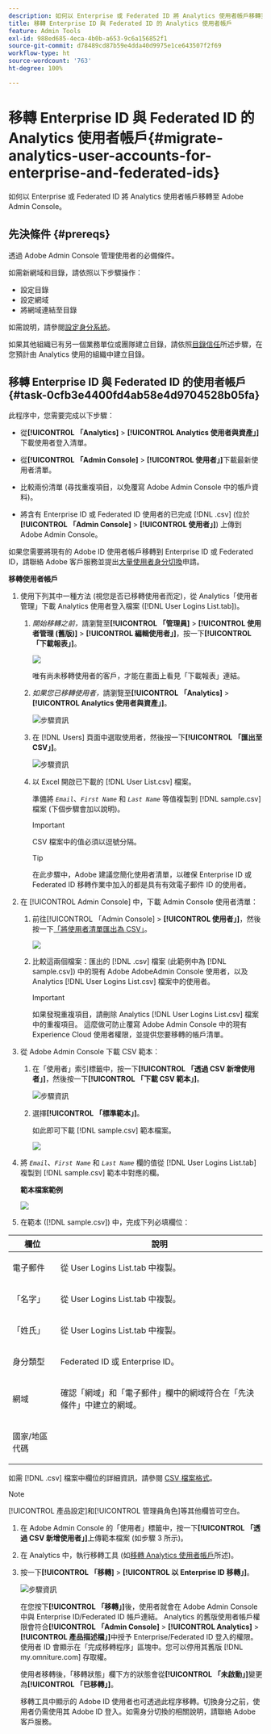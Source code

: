 ```yaml
---
description: 如何以 Enterprise 或 Federated ID 將 Analytics 使用者帳戶移轉至 Adobe Admin Console。
title: 移轉 Enterprise ID 與 Federated ID 的 Analytics 使用者帳戶
feature: Admin Tools
exl-id: 988ed685-4eca-4b0b-a653-9c6a156852f1
source-git-commit: d78489cd87b59e4dda40d9975e1ce643507f2f69
workflow-type: ht
source-wordcount: '763'
ht-degree: 100%

---
```


# 移轉 Enterprise ID 與 Federated ID 的 Analytics 使用者帳戶{#migrate-analytics-user-accounts-for-enterprise-and-federated-ids}

如何以 Enterprise 或 Federated ID 將 Analytics 使用者帳戶移轉至 Adobe Admin Console。

## 先決條件 {#prereqs}

透過 Adobe Admin Console 管理使用者的必備條件。

如需新網域和目錄，請依照以下步驟操作：

* 設定目錄
* 設定網域
* 將網域連結至目錄

如需說明，請參閱[設定身分系統](https://helpx.adobe.com/tw/enterprise/using/set-up-identity.html)。

如果其他組織已有另一個業務單位或團隊建立目錄，請依照[目錄信任](https://helpx.adobe.com/tw/enterprise/using/set-up-identity.html#Directorytrusting)所述步驟，在您預計由 Analytics 使用的組織中建立目錄。

## 移轉 Enterprise ID 與 Federated ID 的使用者帳戶 {#task-0cfb3e4400fd4ab58e4d9704528b05fa}

此程序中，您需要完成以下步驟：

* 從&#x200B;**[!UICONTROL 「Analytics]** > **[!UICONTROL Analytics 使用者與資產」]**&#x200B;下載使用者登入清單。

* 從&#x200B;**[!UICONTROL 「Admin Console]** > **[!UICONTROL 使用者」]**&#x200B;下載最新使用者清單。

* 比較兩份清單 (尋找重複項目，以免覆寫 Adobe Admin Console 中的帳戶資料)。
* 將含有 Enterprise ID 或 Federated ID 使用者的已完成 [!DNL .csv] (位於&#x200B;**[!UICONTROL 「Admin Console]** > **[!UICONTROL 使用者」]**) 上傳到 Adobe Admin Console。

如果您需要將現有的 Adobe ID 使用者帳戶移轉到 Enterprise ID 或 Federated ID，請聯絡 Adobe 客戶服務並提出[大量使用者身分切換](https://helpx.adobe.com/tw/enterprise/using/bulk-operations.html)申請。

**移轉使用者帳戶**

1. 使用下列其中一種方法 (視您是否已移轉使用者而定)，從 Analytics「使用者管理」下載 Analytics 使用者登入檔案 ([!DNL User Logins List.tab])。
   1. *開始移轉之前，*&#x200B;請瀏覽至&#x200B;**[!UICONTROL 「管理員]** > **[!UICONTROL 使用者管理 (舊版)]** > **[!UICONTROL 編輯使用者」]**，按一下&#x200B;**[!UICONTROL 「下載報表」]**。

      ![](/help/admin/admin/user-management2/user-migration/assets/download-report.png)

      唯有尚未移轉使用者的客戶，才能在畫面上看見「下載報表」連結。

   1. *如果您已移轉使用者，*&#x200B;請瀏覽至&#x200B;**[!UICONTROL 「Analytics]** > **[!UICONTROL Analytics 使用者與資產」]**。

      ![步驟資訊](/help/admin/admin/user-management2/user-migration/assets/admin-analytics-users-assets.png)

   1. 在 [!DNL Users] 頁面中選取使用者，然後按一下&#x200B;**[!UICONTROL 「匯出至 CSV」]**。

      ![步驟資訊](/help/admin/admin/user-management2/user-migration/assets/export-csv-migrate.png)

   1. 以 Excel 開啟已下載的 [!DNL User List.csv] 檔案。

      準備將 *`Email`*、*`First Name`* 和 *`Last Name`* 等值複製到 [!DNL sample.csv] 檔案 (下個步驟會加以說明)。

      >[!IMPORTANT]
      >
      >CSV 檔案中的值必須以逗號分隔。

      >[!TIP]
      >
      >在此步驟中，Adobe 建議您簡化使用者清單，以確保 Enterprise ID 或 Federated ID 移轉作業中加入的都是具有有效電子郵件 ID 的使用者。

1. 在 [!UICONTROL Admin Console] 中，下載 Admin Console 使用者清單：

   1. 前往[!UICONTROL 「Admin Console] > **[!UICONTROL 使用者」]**，然後按一下[「將使用者清單匯出為 CSV」](https://helpx.adobe.com/tw/enterprise/using/users.html)。

      ![](/help/admin/admin/user-management2/user-migration/assets/export-csv.png)

   1. 比較這兩個檔案：匯出的 [!DNL .csv] 檔案 (此範例中為 [!DNL sample.csv]) 中的現有 Adobe AdobeAdmin Console 使用者，以及 Analytics [!DNL User Logins List.csv] 檔案中的使用者。

      >[!IMPORTANT]
      >
      >如果發現重複項目，請刪除 Analytics [!DNL User Logins List.csv] 檔案中的重複項目。 這麼做可防止覆寫 Adobe Admin Console 中的現有 Experience Cloud 使用者權限，並提供您要移轉的帳戶清單。

1. 從 Adobe Admin Console 下載 CSV 範本：
   1. 在「使用者」索引標籤中，按一下&#x200B;**[!UICONTROL 「透過 CSV 新增使用者」]**，然後按一下&#x200B;**[!UICONTROL 「下載 CSV 範本」]**。

      ![步驟資訊](/help/admin/admin/user-management2/user-migration/assets/add-users-csv.png)

   1. 選擇&#x200B;**[!UICONTROL 「標準範本」]**。

      如此即可下載 [!DNL sample.csv] 範本檔案。

      ![](/help/admin/admin/user-management2/user-migration/assets/download-csv-template.png)

1. 將 *`Email`*、*`First Name`* 和 *`Last Name`* 欄的值從 [!DNL User Logins List.tab] 複製到 [!DNL sample.csv] 範本中對應的欄。

   **範本檔案範例**

   ![](/help/admin/admin/user-management2/user-migration/assets/sample.png)

1. 在範本 ([!DNL sample.csv]) 中，完成下列必填欄位：

<table id="table_1B5EEFDB5BD8436EB760BE5FFAB1CF02"> 
 <thead> 
  <tr> 
   <th colname="col1" class="entry"> 欄位 </th> 
   <th colname="col2" class="entry"> 說明 </th> 
  </tr>
 </thead>
 <tbody> 
  <tr> 
   <td colname="col1"> <p>電子郵件 </p> </td> 
   <td colname="col2"> <p>從 <span class="filepath">User Logins List.tab</span> 中複製。 </p> </td> 
  </tr> 
  <tr> 
   <td colname="col1"> <p>「名字」 </p> </td> 
   <td colname="col2"> <p>從 <span class="filepath">User Logins List.tab</span> 中複製。 </p> </td> 
  </tr> 
  <tr> 
   <td colname="col1"> <p>「姓氏」 </p> </td> 
   <td colname="col2"> <p>從 <span class="filepath">User Logins List.tab</span> 中複製。 </p> </td> 
  </tr> 
  <tr> 
   <td colname="col1"> <p>身分類型 </p> </td> 
   <td colname="col2"> <p><span class="term">Federated ID</span> 或 <span class="term">Enterprise ID</span>。 </p> </td> 
  </tr> 
  <tr> 
   <td colname="col1"> <p>網域 </p> </td> 
   <td colname="col2"> <p>確認<span class="term">「網域」</span>和<span class="term">「電子郵件」</span>欄中的網域符合在「先決條件」</a>中建立的網域。 </p> </td> 
  </tr> 
  <tr> 
   <td colname="col1"> <p>國家/地區代碼 </p> </td> 
   <td colname="col2"> </td> 
  </tr> 
 </tbody> 
</table>

如需 [!DNL .csv] 檔案中欄位的詳細資訊，請參閱 [CSV 檔案格式](https://helpx.adobe.com/tw/enterprise/using/users.html)。

>[!NOTE]
>
> [!UICONTROL 產品設定]和[!UICONTROL 管理員角色]等其他欄皆可空白。

1. 在 Adobe Admin Console 的「使用者」標籤中，按一下&#x200B;**[!UICONTROL 「透過 CSV 新增使用者」]**&#x200B;上傳範本檔案 (如步驟 3 所示)。
1. 在 Analytics 中，執行移轉工具 (如[移轉 Analytics 使用者帳戶](/help/admin/admin/user-management2/user-migration/t-migrate-users.md)所述)。
1. 按一下&#x200B;**[!UICONTROL 「移轉]** > **[!UICONTROL 以 Enterprise ID 移轉」]**。

   ![步驟資訊](/help/admin/admin/user-management2/user-migration/assets/migrate-as-enterprise.png)

   在您按下&#x200B;**[!UICONTROL 「移轉」]**&#x200B;後，使用者就會在 Adobe Admin Console 中與 Enterprise ID/Federated ID 帳戶連結。 Analytics 的舊版使用者帳戶權限會符合&#x200B;**[!UICONTROL 「Admin Console]** > **[!UICONTROL Analytics]** > **[!UICONTROL 產品描述檔」]**&#x200B;中授予 Enterprise/Federated ID 登入的權限。使用者 ID 會顯示在「完成移轉程序」區塊中。您可以停用其舊版 [!DNL my.omniture.com] 存取權。

   使用者移轉後，「移轉狀態」欄下方的狀態會從&#x200B;**[!UICONTROL 「未啟動」]**&#x200B;變更為&#x200B;**[!UICONTROL 「已移轉」]**。

   移轉工具中顯示的 Adobe ID 使用者也可透過此程序移轉。切換身分之前，使用者仍需使用其 Adobe ID 登入。如需身分切換的相關說明，請聯絡 Adobe 客戶服務。
